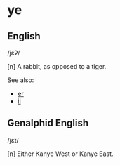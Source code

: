 # ye
## English

/jɛʔ/

[n] A rabbit, as opposed to a tiger.

See also:

* [er](er.md)
* [ii](ii.md)

## Genalphid English

/jɛɪ/

[n] Either Kanye West or Kanye East.